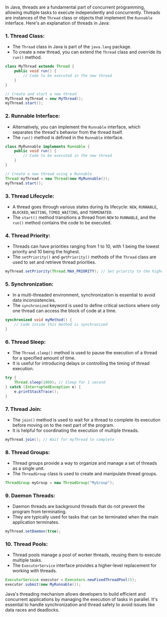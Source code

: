 In Java, threads are a fundamental part of concurrent programming, allowing multiple tasks to execute independently and concurrently. Threads are instances of the `Thread` class or objects that implement the `Runnable` interface. Here's an explanation of threads in Java:

### 1. **Thread Class:**
   - The `Thread` class in Java is part of the `java.lang` package.
   - To create a new thread, you can extend the `Thread` class and override its `run()` method.

   ```java
   class MyThread extends Thread {
       public void run() {
           // Code to be executed in the new thread
       }
   }

   // Create and start a new thread
   MyThread myThread = new MyThread();
   myThread.start();
   ```

### 2. **Runnable Interface:**
   - Alternatively, you can implement the `Runnable` interface, which separates the thread's behavior from the thread itself.
   - The `run()` method is defined in the `Runnable` interface.

   ```java
   class MyRunnable implements Runnable {
       public void run() {
           // Code to be executed in the new thread
       }
   }

   // Create a new thread using a Runnable
   Thread myThread = new Thread(new MyRunnable());
   myThread.start();
   ```

### 3. **Thread Lifecycle:**
   - A thread goes through various states during its lifecycle: `NEW`, `RUNNABLE`, `BLOCKED`, `WAITING`, `TIMED_WAITING`, and `TERMINATED`.
   - The `start()` method transitions a thread from `NEW` to `RUNNABLE`, and the `run()` method contains the code to be executed.

### 4. **Thread Priority:**
   - Threads can have priorities ranging from 1 to 10, with 1 being the lowest priority and 10 being the highest.
   - The `setPriority()` and `getPriority()` methods of the `Thread` class are used to set and retrieve thread priorities.

   ```java
   myThread.setPriority(Thread.MAX_PRIORITY); // Set priority to the highest
   ```

### 5. **Synchronization:**
   - In a multi-threaded environment, synchronization is essential to avoid data inconsistencies.
   - The `synchronized` keyword is used to define critical sections where only one thread can access the block of code at a time.

   ```java
   synchronized void myMethod() {
       // Code inside this method is synchronized
   }
   ```

### 6. **Thread Sleep:**
   - The `Thread.sleep()` method is used to pause the execution of a thread for a specified amount of time.
   - It is useful for introducing delays or controlling the timing of thread execution.

   ```java
   try {
       Thread.sleep(1000); // Sleep for 1 second
   } catch (InterruptedException e) {
       e.printStackTrace();
   }
   ```

### 7. **Thread Join:**
   - The `join()` method is used to wait for a thread to complete its execution before moving on to the next part of the program.
   - It is helpful for coordinating the execution of multiple threads.

   ```java
   myThread.join(); // Wait for myThread to complete
   ```

### 8. **Thread Groups:**
   - Thread groups provide a way to organize and manage a set of threads as a single unit.
   - The `ThreadGroup` class is used to create and manipulate thread groups.

   ```java
   ThreadGroup myGroup = new ThreadGroup("MyGroup");
   ```

### 9. **Daemon Threads:**
   - Daemon threads are background threads that do not prevent the program from terminating.
   - They are typically used for tasks that can be terminated when the main application terminates.

   ```java
   myThread.setDaemon(true);
   ```

### 10. **Thread Pools:**
   - Thread pools manage a pool of worker threads, reusing them to execute multiple tasks.
   - The `ExecutorService` interface provides a higher-level replacement for working with threads.

   ```java
   ExecutorService executor = Executors.newFixedThreadPool(5);
   executor.submit(new MyRunnable());
   ```

Java's threading mechanism allows developers to build efficient and concurrent applications by managing the execution of tasks in parallel. It's essential to handle synchronization and thread safety to avoid issues like data races and deadlocks.